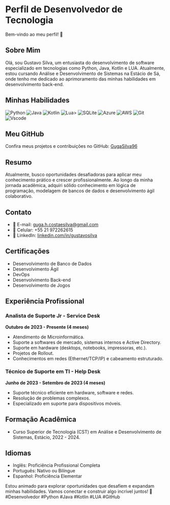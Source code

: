 # Perfil de Desenvolvedor de Tecnologia

Bem-vindo ao meu perfil! 👋

## Sobre Mim
Olá, sou Gustavo Silva, um entusiasta do desenvolvimento de software especializado em tecnologias como Python, Java, Kotlin e LUA. Atualmente, estou cursando Análise e Desenvolvimento de Sistemas na Estácio de Sá, onde tenho me dedicado ao aprimoramento das minhas habilidades em desenvolvimento back-end.

## Minhas Habilidades
![Python](https://img.shields.io/badge/python-3670A0?style=for-the-badge&logo=python&logoColor=ffdd54) ![Java](https://img.shields.io/badge/java-%23ED8B00.svg?style=for-the-badge&logo=openjdk&logoColor=white) ![Kotlin](https://img.shields.io/badge/Kotlin-0095D5?&style=for-the-badge&logo=kotlin&logoColor=white) 	![Lua](https://img.shields.io/badge/Lua-2C2D72?style=for-the-badge&logo=lua&logoColor=white)> ![SQLite](https://img.shields.io/badge/SQLite-000?style=for-the-badge&logo=sqlite&logoColor=07405E) ![Azure](https://img.shields.io/badge/Azure-blue?style=for-the-badge&logo=microsoft%20azure&logoColor=blue&labelColor=FFFFFF&link=https%3A%2F%2Fimages.app.goo.gl%2FK7PN1jYJd57x4q7A8) ![AWS](https://img.shields.io/badge/AWS-000.svg?style=for-the-badge&logo=amazon-aws&logoColor=white) ![Git](https://img.shields.io/badge/GIT-E44C30?style=for-the-badge&logo=git&logoColor=white) ![Vscode](https://img.shields.io/badge/Vscode-007ACC?style=for-the-badge&logo=visual-studio-code&logoColor=white)

## Meu GitHub
Confira meus projetos e contribuições no GitHub: [GugaSilva96](https://github.com/GugaSilva96)

## Resumo
Atualmente, busco oportunidades desafiadoras para aplicar meu conhecimento prático e crescer profissionalmente. Ao longo da minha jornada acadêmica, adquiri sólido conhecimento em lógica de programação, modelagem de bancos de dados e desenvolvimento ágil colaborativo.

## Contato
- 📧 E-mail: guga.h.costaesilva@gmail.com
- 📱 Celular: +55 21 972262615
- 💼 LinkedIn: [linkedin.com/in/gustavosilva](https://linkedin.com/in/gustavosilva)

## Certificações
- Desenvolvimento de Banco de Dados
- Desenvolvimento Ágil
- DevOps
- Desenvolvimento Back-end
- Desenvolvimento de Jogos

## Experiência Profissional

### Analista de Suporte Jr - Service Desk
**Outubro de 2023 - Presente (4 meses)**
- Atendimento de Microinformática.
- Suporte a softwares de mercado, sistemas internos e Active Directory.
- Suporte em hardware (desktops, notebooks, impressoras, etc.).
- Projetos de Rollout.
- Conhecimentos em redes (Ethernet/TCP/IP) e cabeamento estruturado.

### Técnico de Suporte em TI - Help Desk
**Junho de 2023 - Setembro de 2023 (4 meses)**
- Suporte técnico eficiente em hardware, software e redes.
- Resolução de problemas complexos.
- Especializado em suporte para dispositivos móveis.

## Formação Acadêmica
- Curso Superior de Tecnologia (CST) em Análise e Desenvolvimento de Sistemas, Estácio, 2022 - 2024.

## Idiomas
- Inglês: Proficiência Profissional Completa
- Português: Nativo ou Bilíngue
- Espanhol: Proficiência Elementar

Estou animado para explorar oportunidades que desafiem e expandam minhas habilidades. Vamos conectar e construir algo incrível juntos! 🚀 #Desenvolvedor #Python #Java #Kotlin #LUA #GitHub

